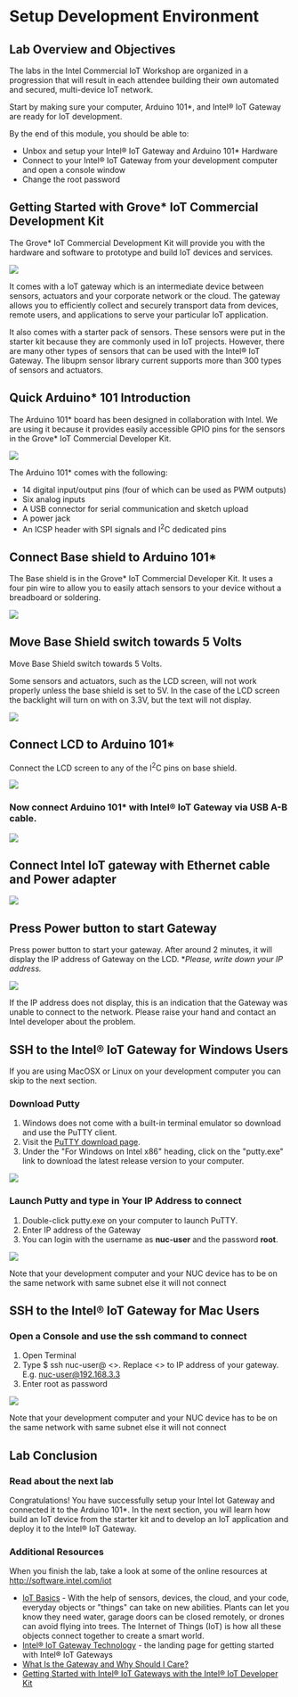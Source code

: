 # Setup Development Environment

## Lab Overview and Objectives

The labs in the Intel Commercial IoT Workshop are organized in a progression that will result in each attendee building their own automated and secured, multi-device IoT network.

Start by making sure your computer, Arduino 101*, and Intel® IoT Gateway are ready for IoT development.

By the end of this module, you should be able to:

*   Unbox and setup your Intel® IoT Gateway and Arduino 101* Hardware
*   Connect to your Intel® IoT Gateway from your development computer and open a console window
*   Change the root password

## Getting Started with Grove* IoT Commercial Development Kit
The Grove* IoT Commercial Development Kit will provide you with the hardware and software to prototype and build IoT devices and  services.

![](./images/1.png)

It comes with a IoT gateway which is an intermediate device between sensors, actuators and your corporate network or the cloud. The gateway allows you to efficiently collect and securely transport data from devices, remote users, and applications to serve your particular IoT application.

It also comes with a starter pack of sensors. These sensors were put in the starter kit because they are commonly used in IoT projects. However, there are many other types of sensors that can be used with the Intel® IoT Gateway. The libupm sensor library current supports more than 300 types of sensors and actuators.

## Quick Arduino* 101 Introduction

The Arduino 101* board has been designed in collaboration with Intel. We are using it because it provides easily accessible GPIO pins for the sensors in the Grove* IoT Commercial Developer Kit. 

![](./images/2.png)

The Arduino 101* comes with the following:
*   14 digital input/output pins (four of which can be used as PWM outputs)
*   Six analog inputs
*   A USB connector for serial communication and sketch upload
*   A power jack
*   An ICSP header with SPI signals and I<sup>2</sup>C dedicated pins

## Connect Base shield to Arduino 101*

The Base shield is in the Grove* IoT Commercial Developer Kit. It uses a four pin wire to allow you to easily attach sensors to your device without a breadboard or soldering.

![](./images/3.png)

## Move Base Shield switch towards 5 Volts

Move Base Shield switch towards 5 Volts.

Some sensors and actuators, such as the LCD screen, will not work properly unless the base shield is set to 5V. In the case of the LCD screen the backlight will turn on with on 3.3V, but the text will not display.

![](./images/4.png)

## Connect LCD to Arduino 101*
Connect the LCD screen to any of the I<sup>2</sup>C pins on base shield.

![](./images/5.png)

### Now connect Arduino 101* with Intel® IoT Gateway via USB A-B cable.

![](./images/6.png)

## Connect Intel IoT gateway with Ethernet cable and Power adapter

![](./images/7.png)

## Press Power button to start Gateway

Press power button to start your gateway. After around 2 minutes, it will display the IP address of Gateway on the LCD. **Please, write down your IP address.*

![](./images/8.png)

If the IP address does not display, this is an indication that the Gateway was unable to connect to the network. Please raise your hand and contact an Intel developer about the problem.

## SSH to the Intel® IoT Gateway for Windows Users

If you are using MacOSX or Linux on your development computer you can skip to the next section.

### Download Putty

1.  Windows does not come with a built-in terminal emulator so download and use the PuTTY client.
2.  Visit the [PuTTY download page](http://www.chiark.greenend.org.uk/~sgtatham/putty/download.html).
3.  Under the "For Windows on Intel x86" heading, click on the "putty.exe" link to download the latest release version to your computer.
 
![](./images/10.png)

### Launch Putty and type in Your IP Address to connect

1.  Double-click putty.exe on your computer to launch PuTTY.
2.  Enter IP address of the Gateway
3.  You can login with the username as **nuc-user** and the password **root**.

![](./images/11.png)

Note that your development computer and your NUC device has to be on the same network with same subnet else it will not connect

## SSH to the Intel® IoT Gateway for Mac Users

### Open a Console and use the ssh command to connect

1.  Open Terminal
2.  Type $ ssh nuc-user@ <<ip address="">>. Replace <<ip address="">> to IP address of your gateway. E.g. nuc-user@192.168.3.3</ip></ip>
3.  Enter root as password

![](./images/12.png)

Note that your development computer and your NUC device has to be on the same network with same subnet else it will not connect
## Lab Conclusion

### Read about the next lab

Congratulations! You have successfully setup your Intel Iot Gateway and connected it to the Arduino 101*. In the next section, you will learn how build an IoT device from the starter kit and to develop an IoT application and deploy it to the Intel® IoT Gateway.

### Additional Resources

When you finish the lab, take a look at some of the online resources at http://software.intel.com/iot

*   [IoT Basics](https://software.intel.com/en-us/iot/journey/basics) - With the help of sensors, devices, the cloud, and your code, everyday objects or "things" can take on new abilities. Plants can let you know they need water, garage doors can be closed remotely, or drones can avoid flying into trees. The Internet of Things (IoT) is how all these objects connect together to create a smart world.
*   [Intel® IoT Gateway Technology](https://software.intel.com/en-us/iot/hardware/gateways) - the landing page for getting started with Intel® IoT Gateways
*   [What Is the Gateway and Why Should I Care?](https://software.intel.com/en-us/articles/what-is-the-gateway-and-why-should-i-care)
*   [Getting Started with Intel® IoT Gateways with the Intel® IoT Developer Kit](https://software.intel.com/en-us/getting-started-with-intel-iot-gateways-and-iotdk)
